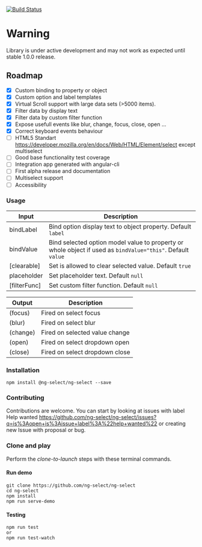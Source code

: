 [![Build Status][travis-badge]][travis-badge-url]

[travis-badge]: https://travis-ci.org/ng-select/ng-select.svg?branch=master
[travis-badge-url]: https://travis-ci.org/ng-select/ng-select

# Warning

Library is under active development and may not work as expected until stable 1.0.0 release.
## Roadmap

- [x] Custom binding to property or object
- [x] Custom option and label templates
- [x] Virtual Scroll support with large data sets (>5000 items).
- [x] Filter data by display text
- [x] Filter data by custom filter function
- [x] Expose usefull events like blur, change, focus, close, open ...
- [x] Correct keyboard events behaviour
- [ ] HTML5 Standart https://developer.mozilla.org/en/docs/Web/HTML/Element/select except multiselect
- [ ] Good base functionality test coverage
- [ ] Integration app generated with angular-cli
- [ ] First alpha release and documentation
- [ ] Multiselect support
- [ ] Accessibility

### Usage
| Input  | Description |
| ------------- | ------------- |
| bindLabel  | Bind option display text to object property. Default `label`  |
| bindValue  | Bind selected option model value to property or whole object if used as `bindValue="this"`. Default  `value`|
| [clearable] | Set is allowed to clear selected value. Default `true`|
| placeholder | Set placeholder text. Default `null`|
| [filterFunc] | Set custom filter function. Default `null`|

| Output  | Description |
| ------------- | ------------- |
| (focus)  | Fired on select focus |
| (blur)  | Fired on select blur |
| (change)  | Fired on selected value change |
| (open)  | Fired on select dropdown open |
| (close)  | Fired on select dropdown close |

### Installation
```
npm install @ng-select/ng-select --save
```

### Contributing

Contributions are welcome. You can start by looking at issues with label Help wanted https://github.com/ng-select/ng-select/issues?q=is%3Aopen+is%3Aissue+label%3A%22help+wanted%22 or creating new Issue with proposal or bug.

### Clone and play

Perform the _clone-to-launch_ steps with these terminal commands.

#### Run demo
```
git clone https://github.com/ng-select/ng-select
cd ng-select
npm install
npm run serve-demo
```
#### Testing
```
npm run test
or
npm run test-watch
```

